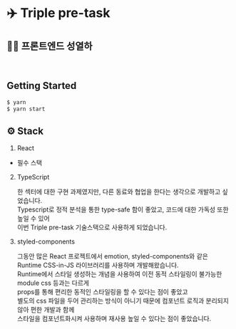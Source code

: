 # ✈️ Triple pre-task

## 🧑‍💻 프론트엔드 성열하

<br/>

## Getting Started

```bash
$ yarn
$ yarn start
```

## ⚙️ Stack

1. React

- 필수 스택

2. TypeScript

   한 섹터에 대한 구현 과제였지만, 다른 동료와 협업을 한다는 생각으로 개발하고 싶었습니다.  
   Typescript로 정적 분석을 통한 type-safe 함이 좋았고, 코드에 대한 가독성 또한 높일 수 있어  
   이번 Triple pre-task 기술스택으로 사용하게 되었습니다.

3. styled-components

   그동안 많은 React 프로젝트에서
   emotion, styled-components와 같은  
   Runtime CSS-in-JS 라이브러리를 사용하며 개발해왔습니다.  
   Runtime에서 스타일 생성하는 개념을 사용하여 이전 동적 스타일링이 불가능한 module css 등과는 다르게  
   props를 통해 편리한 동적인 스타일링을 할 수 있다는 점이 좋았고  
   별도의 css 파일을 두어 관리하는 방식이 아니기 때문에 컴포넌트 로직과 분리되지 않아 편한 개발과 함께  
   스타일을 컴포넌트화시켜 사용하며 재사용 높일 수 있다는 점이 좋았습니다.
